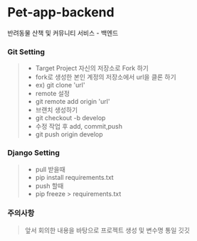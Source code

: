 # Pet-app-backend
반려동물 산책 및 커뮤니티 서비스 - 백엔드




### Git Setting
> * Target Project 자신의 저장소로 Fork 하기
> * fork로 생성한 본인 계정의 저장소에서 url을 클론 하기
> * ex) git clone 'url'
> * remote 설정
> * git remote add origin 'url'
> * 브랜치 생성하기
> * git checkout -b develop
> * 수정 작업 후 add, commit,push
> * git push origin develop
### Django Setting
> * pull 받을때
> * pip install requirements.txt
> * push 할때
> * pip freeze > requirements.txt

### 주의사항
> 앞서 회의한 내용을 바탕으로 프로젝트 생성 및 변수명 통일
> 깃깃
